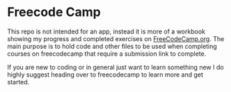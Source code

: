 # Freecode Camp

This repo is not intended for an app, instead it is more of a workbook showing my progress and completed exercises on [FreeCodeCamp.org](https://www.freecodecamp.org). The main purpose is to hold code and other files to be used when completing courses on freecodecamp that require a submission link to complete.

If you are new to coding or in general just want to learn something new I do highly suggest heading over to freecodecamp to learn more and get started.
